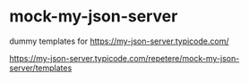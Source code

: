 # mock-my-json-server
dummy templates for https://my-json-server.typicode.com/


https://my-json-server.typicode.com/repetere/mock-my-json-server/templates
